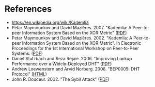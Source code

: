 References
==========
- https://en.wikipedia.org/wiki/Kademlia
- Petar Maymounkov and David Mazières. 2007. "Kademlia: A Peer-to-peer Information System
Based on the XOR Metric" ([PDF](http://pdos.csail.mit.edu/~petar/papers/maymounkov-kademlia-lncs.pdf))
- Petar Maymounkov and David Mazières. 2002. "Kademlia: A Peer-to-peer Information System
Based on the XOR Metric". In Electronic Proceedings for the 1st International Workshop on Peer-to-Peer Systems. ([PDF](http://www.cs.rice.edu/Conferences/IPTPS02/109.pdf))
- Daniel Stutzbach and Reza Rejaie. 2006. "Improving Lookup Performance over a
Widely-Deployed DHT" ([PDF](http://www.barsoom.org/papers/infocom-2006-kad.pdf))
- Andrew Loewenstern and Arvid Norberg. 2008. "BEP0005: DHT Protocol" ([HTML](http://www.bittorrent.org/beps/bep_0005.html))
- John R. Douceur. 2002. "The Sybil Attack" ([PDF](http://www.cs.rice.edu/Conferences/IPTPS02/101.pdf))
